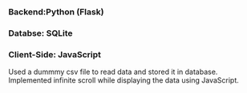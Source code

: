 ### Backend:Python (Flask)
### Databse: SQLite
### Client-Side: JavaScript

Used a dummmy csv file to read data and stored it in database. 
Implemented infinite scroll while displaying the data using JavaScript.

